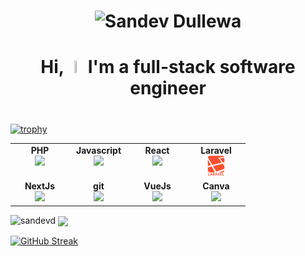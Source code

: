 <h1 align="center">
  <img src="https://sandev.me/wp-content/uploads/2023/12/Sandev-2.png" alt="Sandev Dullewa" />
</h1>
<h1 align="center" style="padding-bottom: 0.75em !important;">Hi, <img src="https://media4.giphy.com/media/HV0tHmPREaD0sIixmg/giphy.gif?cid=790b7611085cc85000b0bd3d5bbd3e7346d87fdb6155c09b&rid=giphy.gif&ct=g" width="5%" height="5%"/> I'm a full-stack software engineer</h1>

[![trophy](https://github-profile-trophy.vercel.app/?username=sandevD&theme=onestar)](https://github.com/ryo-ma/github-profile-trophy)

<p align="center"></p>

<table width="320px">
    <tbody>
        <tr valign="top">
            <td width="80px" align="center">
            <span><strong>PHP</strong></span><br>
            <img height="32px" src="https://cdn.jsdelivr.net/gh/devicons/devicon/icons/php/php-original.svg">
            </td>
            <td width="80px" align="center">
            <span><strong>Javascript</strong></span><br>
            <img height="32" src="https://cdn.jsdelivr.net/gh/devicons/devicon/icons/javascript/javascript-original.svg">
            </td>
            <td width="80px" align="center">
            <span><strong>React</strong></span><br>
            <img height="32" src="https://cdn.jsdelivr.net/gh/devicons/devicon/icons/react/react-original.svg">
            </td>
            <td width="80px" align="center">
            <span><strong>Laravel</strong></span><br>
            <img height="32px" src="https://raw.githubusercontent.com/devicons/devicon/master/icons/laravel/laravel-plain-wordmark.svg">
            </td>
        </tr>
        <tr valign="top">
            <td width="80px" align="center">
            <span><strong>NextJs</strong></span><br>
            <img height="32px" src="https://cdn.jsdelivr.net/gh/devicons/devicon/icons/nextjs/nextjs-original.svg">
            </td>
            <td width="80px" align="center">
            <span><strong>git</strong></span><br>
            <img height="32px" src="https://cdn.jsdelivr.net/gh/devicons/devicon/icons/git/git-plain.svg">
            </td>
            <td width="80px" align="center">
            <span><strong>VueJs</strong></span><br>
            <img height="32px" src="https://cdn.jsdelivr.net/gh/devicons/devicon/icons/vuejs/vuejs-original.svg">
            <td width="80px" align="center">
            <span><strong>Canva</strong></span><br>
            <img height="32px" src="https://cdn.jsdelivr.net/gh/devicons/devicon/icons/firebase/firebase-original.svg">
            </td>
        </tr>
    </tbody>
</table>

<p align="center"></p>

<p><img align="left" src="https://github-readme-stats.vercel.app/api?username=sandevD&show_icons=true&locale=en&theme=merko&layout=compact&card_width=300" alt="sandevd" /></p>

<p>&nbsp;<img align="center" src="https://github-readme-stats.vercel.app/api/top-langs?username=sandevD&layout=compact&theme=merko"/></p>

<p><a href="https://git.io/streak-stats"><img align="center" src="https://github-readme-streak-stats.herokuapp.com?user=sandevD&theme=cobalt&hide_border=false&border_radius=4.5&locale=en&date_format=&mode=daily&exclude_days=&sections=total%2Ccurrent%2Clongest&card_width=459&type=svg&background-type=solid&properties=background" alt="GitHub Streak" /></a></p>

